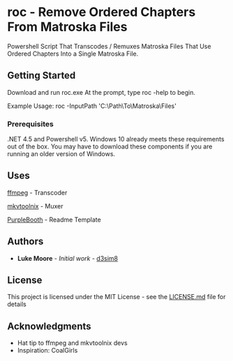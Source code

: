 # roc - Remove Ordered Chapters From Matroska Files

Powershell Script That Transcodes / Remuxes Matroska Files That Use Ordered Chapters Into a Single Matroska File.

## Getting Started

Download and run roc.exe
At the prompt, type roc -help to begin.

Example Usage: roc -InputPath 'C:\Path\To\Matroska\Files\'

### Prerequisites

.NET 4.5 and Powershell v5. Windows 10 already meets these requirements out of the box. You may have to download these components if you are running an older version of Windows.

## Uses
[ffmpeg](https://www.ffmpeg.org/) - Transcoder

[mkvtoolnix](https://mkvtoolnix.download/index.html) - Muxer

[PurpleBooth](https://github.com/PurpleBooth) - Readme Template

## Authors

* **Luke Moore** - *Initial work* - [d3sim8](https://github.com/lukemoore66)

## License

This project is licensed under the MIT License - see the [LICENSE.md](/res/LICENSE.md) file for details

## Acknowledgments

* Hat tip to ffmpeg and mkvtoolnix devs
* Inspiration: CoalGirls

